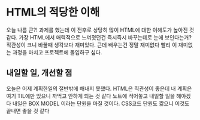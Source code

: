 # HTML의 적당한 이해

오늘 나름 큰?! 과제를 했는데 이 전후로 상당히 많이 HTML에 대한 이해도가 높아진 것 같다. 가장 HTML에서 매력적으로 느껴졋던건 즉시즉시 바꾸는데로
눈에 보인다는거? 직관성이 크니 바꿀때 생각보다 재미있다. 근데 배우는건 정말 재미없다 빨리 이 재미없는 과정을 마치고 프로젝트에 돌입하구 싶다.

## 내일할 일, 개선할 점

오늘은 어제 계획한일의 절반밖에 해내지 못했다. HTML은 직관성이 좋은데 내 계획은 여기 TIL에만 있으니 까먹고 안하게 되는 것 같다 노트에 적어놓고
내일할 일을 해야겠다 내일은 BOX MODEL 이라는 단원을 마칠 것이다. CSS코드 단원도 짧으니 이것도 끝내면 좋을 것 같다


